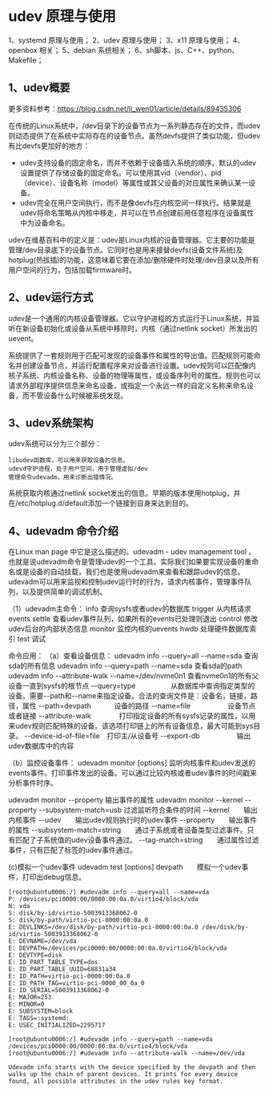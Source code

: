 # udev 原理与使用

1、systemd 原理与使用；
2、udev 原理与使用；
3、x11 原理与使用；
4、openbox 相关；
5、debian 系统相关；
6、sh脚本、js、C++、python、Makefile；

## 1、udev概要
更多资料参考：https://blog.csdn.net/li_wen01/article/details/89435306

在传统的Linux系统中，/dev目录下的设备节点为一系列静态存在的文件，而udev则动态提供了在系统中实际存在的设备节点。虽然devfs提供了类似功能，但udev有比devfs更加好的地方：
- udev支持设备的固定命名，而并不依赖于设备插入系统的顺序。默认的udev设置提供了存储设备的固定命名。可以使用其vid（vendor）、pid（device）、设备名称（model）等属性或其父设备的对应属性来确认某一设备。
- udev完全在用户空间执行，而不是像devfs在内核空间一样执行。结果就是udev将命名策略从内核中移走，并可以在节点创建前用任意程序在设备属性中为设备命名。

udev在维基百科中的定义是：udev是Linux内核的设备管理器。它主要的功能是管理/dev目录底下的设备节点。它同时也是用来接替devfs(设备文件系统)及hotplug(热拔插)的功能，这意味着它要在添加/删除硬件时处理/dev目录以及所有用户空间的行为，包括加载firmware时。

## 2、udev运行方式
udev是一个通用的内核设备管理器。它以守护进程的方式运行于Linux系统，并监听在新设备初始化或设备从系统中移除时，内核（通过netlink socket）所发出的uevent。

系统提供了一套规则用于匹配可发现的设备事件和属性的导出值。匹配规则可能命名并创建设备节点，并运行配置程序来对设备进行设置。udev规则可以匹配像内核子系统、内核设备名称、设备的物理等属性，或设备序列号的属性。规则也可以请求外部程序提供信息来命名设备，或指定一个永远一样的自定义名称来命名设备，而不管设备什么时候被系统发现。

## 3、udev系统架构
udev系统可以分为三个部分：
```
libudev函数库，可以用来获取设备的信息。
udevd守护进程，处于用户空间，用于管理虚拟/dev
管理命令udevadm，用来诊断出错情况。
```
系统获取内核通过netlink socket发出的信息。早期的版本使用hotplug，并在/etc/hotplug.d/default添加一个链接到自身来达到目的。

## 4、udevadm 命令介绍
在Linux man page 中它是这么描述的。udevadm - udev management tool 。也就是说udevadm命令是管理udev的一个工具。实际我们如果要实现设备的重命名或是设备的自动挂载，我们也是使用udevadm来查看和跟踪udev的信息。
    udevadm可以用来监视和控制udev运行时的行为，请求内核事件，管理事件队列，以及提供简单的调试机制。

（1）udevadm主命令：
info      查询sysfs或者udev的数据库
trigger 从内核请求events
settle   查看udev事件队列，如果所有的events已处理则退出
control  修改udev后台的内部状态信息
monitor 监控内核的uevents
hwdb    处理硬件数据库索引
test      调试

命令应用：
（a）查看设备信息：
udevadm info --query=all --name=sda 查询sda的所有信息
udevadm info --query=path --name=sda 查看sda的path
udevadm info --attribute-walk --name=/dev/nvme0n1  查看nvme0n1的所有父设备一直到sysfs的根节点
--query=type　　　　　从数据库中查询指定类型的设备。需要--path和--name来指定设备。合法的查询文件是：设备名，链接，路径，属性
--path=devpath　　　   设备的路径
--name=file　　　　　  设备节点或者链接
--attribute-walk　　　　打印指定设备的所有sysfs记录的属性，以用来udev规则匹配特殊的设备。该选项打印链上的所有设备信息，最大可能到sys目录。
--device-id-of-file=file　打印主/从设备号
--export-db　　　　　  输出udev数据库中的内容

（b）监控设备事件：
    udevadm monitor [options] 监听内核事件和udev发送的events事件。打印事件发出的设备。可以通过比较内核或者udev事件的时间戳来分析事件时序。

udevadm monitor --property   输出事件的属性
udevadm monitor --kernel --property --subsystem-match=usb    过滤监听符合条件的时间
--kernel　　输出内核事件
--udev　　输出udev规则执行时的udev事件
--property　　输出事件的属性
--subsystem-match=string　　通过子系统或者设备类型过滤事件。只有匹配了子系统值的udev设备事件通过。
--tag-match=string　　通过属性过滤事件，只有匹配了标签的udev事件通过。

(c)模拟一个udev事件
    udevadm test [options] devpath　　模拟一个udev事件，打印出debug信息。


```
[root@ubuntu0006:/] #udevadm info --query=all --name=vda
P: /devices/pci0000:00/0000:00:0a.0/virtio4/block/vda
N: vda
S: disk/by-id/virtio-5003913368062-0
S: disk/by-path/virtio-pci-0000:00:0a.0
E: DEVLINKS=/dev/disk/by-path/virtio-pci-0000:00:0a.0 /dev/disk/by-id/virtio-5003913368062-0
E: DEVNAME=/dev/vda
E: DEVPATH=/devices/pci0000:00/0000:00:0a.0/virtio4/block/vda
E: DEVTYPE=disk
E: ID_PART_TABLE_TYPE=dos
E: ID_PART_TABLE_UUID=68831a34
E: ID_PATH=virtio-pci-0000:00:0a.0
E: ID_PATH_TAG=virtio-pci-0000_00_0a_0
E: ID_SERIAL=5003913368062-0
E: MAJOR=253
E: MINOR=0
E: SUBSYSTEM=block
E: TAGS=:systemd:
E: USEC_INITIALIZED=2295717

[root@ubuntu0006:/] #udevadm info --query=path --name=vda
/devices/pci0000:00/0000:00:0a.0/virtio4/block/vda
[root@ubuntu0006:/] #udevadm info --attribute-walk --name=/dev/vda

Udevadm info starts with the device specified by the devpath and then
walks up the chain of parent devices. It prints for every device
found, all possible attributes in the udev rules key format.
```












